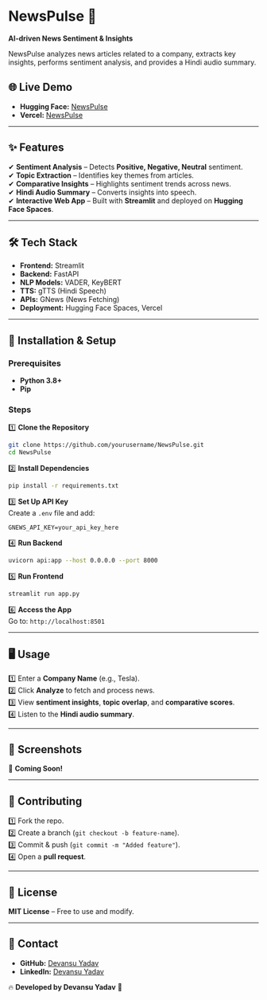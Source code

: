 # NewsPulse 📰  

**AI-driven News Sentiment & Insights**  

NewsPulse analyzes news articles related to a company, extracts key insights, performs sentiment analysis, and provides a Hindi audio summary.  

## 🌐 Live Demo  
- **Hugging Face:** [NewsPulse](https://huggingface.co/spaces/devansuresh/Test-news)  
- **Vercel:** [NewsPulse](https://my-huggingface-app.vercel.app/)  

---

## ✨ Features  

✔ **Sentiment Analysis** – Detects **Positive, Negative, Neutral** sentiment.  
✔ **Topic Extraction** – Identifies key themes from articles.  
✔ **Comparative Insights** – Highlights sentiment trends across news.  
✔ **Hindi Audio Summary** – Converts insights into speech.  
✔ **Interactive Web App** – Built with **Streamlit** and deployed on **Hugging Face Spaces**.  

---

## 🛠 Tech Stack  

- **Frontend:** Streamlit  
- **Backend:** FastAPI  
- **NLP Models:** VADER, KeyBERT  
- **TTS:** gTTS (Hindi Speech)  
- **APIs:** GNews (News Fetching)  
- **Deployment:** Hugging Face Spaces, Vercel  

---

## 🚀 Installation & Setup  

### Prerequisites  
- **Python 3.8+**  
- **Pip**  

### Steps  

1️⃣ **Clone the Repository**  
```bash
git clone https://github.com/yourusername/NewsPulse.git
cd NewsPulse
```

2️⃣ **Install Dependencies**  
```bash
pip install -r requirements.txt
```

3️⃣ **Set Up API Key**  
Create a `.env` file and add:  
```
GNEWS_API_KEY=your_api_key_here
```

4️⃣ **Run Backend**  
```bash
uvicorn api:app --host 0.0.0.0 --port 8000
```

5️⃣ **Run Frontend**  
```bash
streamlit run app.py
```

6️⃣ **Access the App**  
Go to: `http://localhost:8501`  

---

## 🖥 Usage  

1️⃣ Enter a **Company Name** (e.g., Tesla).  
2️⃣ Click **Analyze** to fetch and process news.  
3️⃣ View **sentiment insights**, **topic overlap**, and **comparative scores**.  
4️⃣ Listen to the **Hindi audio summary**.  

---

## 📸 Screenshots  
📌 **Coming Soon!**  

---

## 🤝 Contributing  

1️⃣ Fork the repo.  
2️⃣ Create a branch (`git checkout -b feature-name`).  
3️⃣ Commit & push (`git commit -m "Added feature"`).  
4️⃣ Open a **pull request**.  

---

## 📜 License  

**MIT License** – Free to use and modify.  

---

## 📧 Contact  

- **GitHub:** [Devansu Yadav](https://github.com/yourusername)  
- **LinkedIn:** [Devansu Yadav](https://www.linkedin.com/in/yourusername)  

🔥 **Developed by Devansu Yadav** 🚀  
